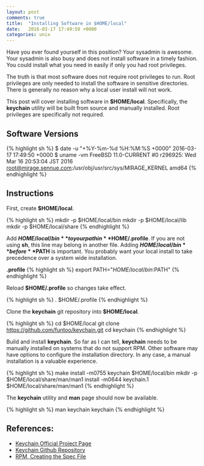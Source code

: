 ```yaml
---
layout: post
comments: true
title:  "Installing Software in $HOME/local"
date:   2016-03-17 17:49:50 +0000
categories: unix
---
```

Have you ever found yourself in this position?
Your sysadmin is awesome.
Your sysadmin is also busy and does not install software in a timely fashion.
You could install what you need in easily if only you had root privileges.

The truth is that most software does not require root privileges to run.
Root privileges are only needed to install the software in sensitive directories.
There is generally no reason why a local user install will not work.

This post will cover installing software in **$HOME/local**.
Specifically, the **keychain** utility will be built from source and manually installed.
Root privileges are specifically not required.

## Software Versions

{% highlight sh %}
$ date -u "+%Y-%m-%d %H:%M:%S +0000"
2016-03-17 17:49:50 +0000
$ uname -vm
FreeBSD 11.0-CURRENT #0 r296925: Wed Mar 16 20:53:04 JST 2016     root@mirage.sennue.com:/usr/obj/usr/src/sys/MIRAGE_KERNEL  amd64
{% endhighlight %}

## Instructions

First, create **$HOME/local**.

{% highlight sh %}
mkdir -p $HOME/local/bin
mkdir -p $HOME/local/lib
mkdir -p $HOME/local/share
{% endhighlight %}

Add **$HOME/local/bin** to your path in **$HOME/.profile**.
If you are not using **sh**, this line may belong in another file.
Adding **$HOME/local/bin** before **$PATH** is important.
You probably want your local install to take
precedence over a system wide installation.

**.profile**
{% highlight sh %}
export PATH="$HOME/local/bin:$PATH"
{% endhighlight %}

Reload **$HOME/.profile** so changes take effect.

{% highlight sh %}
. $HOME/.profile
{% endhighlight %}

Clone the **keychain** git repository into **$HOME/local**.

{% highlight sh %}
cd $HOME/local
git clone https://github.com/funtoo/keychain.git
cd keychain
{% endhighlight %}

Build and install **keychain**.
So far as I can tell, **keychain** needs to be manually
installed on systems that do not support RPM.
Other software may have options to configure the installation directory.
In any case, a manual installation is a valuable experience.

{% highlight sh %}
make
install -m0755 keychain $HOME/local/bin
mkdir -p $HOME/local/share/man/man1
install -m0644 keychain.1 $HOME/local/share/man/man1
{% endhighlight %}

The **keychain** utility and **man** page should now be available.

{% highlight sh %}
man keychain
keychain
{% endhighlight %}

## References:
- [Keychain Official Project Page][keychain]
- [Keychain Github Repository][keychain-github]
- [RPM, Creating the Spec File][rpm-spec]

[keychain]: http://www.funtoo.org/Keychain
[keychain-github]: https://github.com/funtoo/keychain
[rpm-spec]: http://www.rpm.org/max-rpm/s1-rpm-build-creating-spec-file.html

